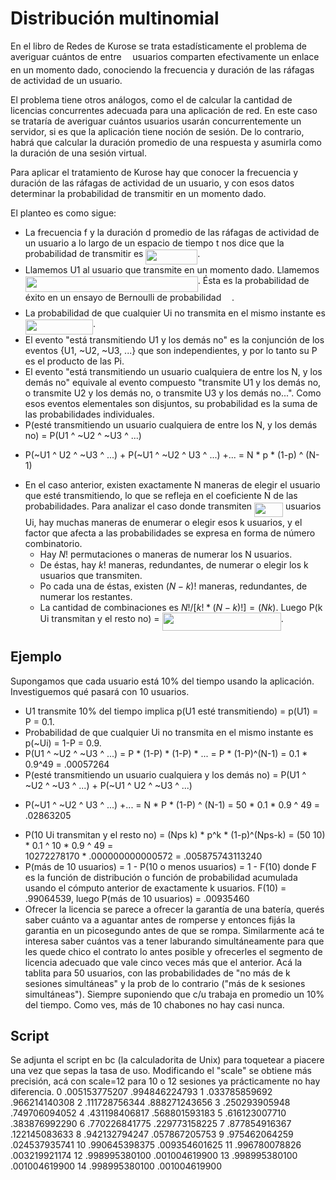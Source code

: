 
# Distribución multinomial

En el libro de Redes de Kurose se trata estadísticamente el problema de averiguar cuántos de entre <img src="/tex/55a049b8f161ae7cfeb0197d75aff967.svg?invert_in_darkmode&sanitize=true" align=middle width=9.86687624999999pt height=14.15524440000002pt/> usuarios 
comparten efectivamente un enlace en un momento dado, conociendo la frecuencia y duración de las ráfagas de actividad de 
un usuario. 

El problema tiene otros análogos, como el de calcular la cantidad de licencias concurrentes adecuada para una 
aplicación de red.
En este caso se trataría de averiguar cuántos usuarios usarán concurrentemente un servidor, si es que la aplicación 
tiene noción de sesión. De lo contrario, habrá que calcular la duración promedio de una respuesta y asumirla
como la duración de una sesión virtual. 

Para aplicar el tratamiento de Kurose hay que conocer la frecuencia y duración de las ráfagas de actividad de un usuario, 
y con esos datos determinar la probabilidad de transmitir en un momento dado. 

El planteo es como sigue:


- La frecuencia f y la duración d promedio de las ráfagas de actividad de un usuario a lo largo de un espacio
de tiempo t nos dice que la probabilidad de transmitir es <img src="/tex/426a016d185b9625aee16e564d70a72b.svg?invert_in_darkmode&sanitize=true" align=middle width=82.80805335pt height=24.65753399999998pt/>. 
- Llamemos U1 al usuario que transmite en un momento dado. Llamemos <img src="/tex/f0cc4ba9e979b56a309c7d07acfb5c66.svg?invert_in_darkmode&sanitize=true" align=middle width=276.0154254pt height=24.65753399999998pt/>. Ésta es la 
probabilidad de éxito en un ensayo de Bernoulli de probabilidad <img src="/tex/df5a289587a2f0247a5b97c1e8ac58ca.svg?invert_in_darkmode&sanitize=true" align=middle width=12.83677559999999pt height=22.465723500000017pt/>.
- La probabilidad de que cualquier Ui no transmita en el mismo instante es <img src="/tex/be39e9c6368b0601cfd26678b9365bf0.svg?invert_in_darkmode&sanitize=true" align=middle width=108.27941519999999pt height=24.65753399999998pt/>.  
- El evento "está transmitiendo U1 y los demás no" es la conjunción de los eventos {U1, ~U2, ~U3, ...} 
que son independientes, y por lo tanto su P es el producto de las Pi. 
- El evento "está transmitiendo un usuario cualquiera de entre los N, y los demás no" equivale al evento 
compuesto "transmite U1 y los demás no, o transmite U2 y los demás no, o transmite U3 y los demás no...".
Como esos eventos elementales son disjuntos, su probabilidad es la suma de las probabilidades individuales.
- P(esté transmitiendo un usuario cualquiera de entre los N, y los demás no) =  P(U1 ^ ~U2 ^ ~U3 ^ ...)  
+  P(~U1 ^ U2 ^ ~U3 ^ ...)  +  P(~U1 ^ ~U2 ^ U3 ^ ...)  +... = N * p * (1-p) ^ (N-1)
- En el caso anterior, existen exactamente N maneras de elegir el usuario que esté transmitiendo, 
lo que se refleja en el coeficiente N de las probabilidades. Para analizar el caso donde transmiten <img src="/tex/103b826757951fc3932be9bf36ebca34.svg?invert_in_darkmode&sanitize=true" align=middle width=45.99298274999999pt height=22.831056599999986pt/> usuarios Ui,
hay muchas maneras de enumerar o elegir esos k usuarios, 
y el factor que afecta a las probabilidades se expresa en forma de número combinatorio. 
    - Hay $N!$ permutaciones o maneras de numerar los N usuarios. 
    - De éstas, hay $k!$ maneras, redundantes, de numerar o elegir los k usuarios que transmiten.
    - Po cada una de éstas, existen $(N - k)!$ maneras, redundantes, de numerar los restantes. 
    - La cantidad de combinaciones es $N! / [k! * (N - k)!] = (N k)$. Luego P(k Ui transmitan 
y el resto no) = <img src="/tex/6b2115bc86d2735014af6b7e3cdfaa7a.svg?invert_in_darkmode&sanitize=true" align=middle width=190.15377809999998pt height=29.190975000000005pt/>.


## Ejemplo
Supongamos que cada usuario está 10% del tiempo usando la aplicación. Investiguemos qué pasará con 10 usuarios.
- U1 transmite 10% del tiempo implica p(U1 esté transmitiendo) = p(U1) = P = 0.1. 
- Probabilidad de que cualquier Ui no transmita en el mismo instante es p(~Ui) = 1-P = 0.9.
- P(U1 ^ ~U2 ^ ~U3 ^ ...) = P * (1-P) * (1-P) * ... = P * (1-P)^(N-1) = 0.1 * 0.9^49 = .00057264
- P(esté transmitiendo un usuario cualquiera y los demás no) = P(U1 ^ ~U2 ^ ~U3 ^ ...)  +  P(~U1 ^ U2 ^ ~U3 ^ ...)  
+  P(~U1 ^ ~U2 ^ U3 ^ ...)  +... = N * P * (1-P) ^ (N-1) = 50 * 0.1 * 0.9 ^ 49 =  .02863205
- P(10 Ui transmitan y el resto no) = (Nps k) * p^k * (1-p)^(Nps-k) = (50 10) * 0.1 ^ 10 * 0.9 ^ 49 =  
10272278170 * .000000000000572 = .005875743113240
- P(más de 10 usuarios) = 1 - P(10 o menos usuarios) = 1 - F(10) donde F es la función de distribución 
o función de probabilidad acumulada usando el cómputo anterior de exactamente k usuarios. F(10) =  .99064539, 
luego P(más de 10 usuarios) = .00935460
- Ofrecer la licencia se parece a ofrecer la garantía de una batería, querés saber cuánto va a aguantar antes 
de romperse y entonces fijás la garantia en un picosegundo antes de que se rompa. Similarmente acá te interesa 
saber cuántos vas a tener laburando simultáneamente para que les quede chico el contrato lo antes posible y 
ofrecerles el segmento de licencia adecuado que vale cinco veces más que el anterior. Acá la tablita para 50 
usuarios, con las probabilidades de "no más de k sesiones simultáneas" y la prob de lo contrario ("más de k 
sesiones simultáneas"). Siempre suponiendo que c/u trabaja en promedio un 10% del tiempo. Como ves, más de 10 
chabones no hay casi nunca.


## Script
Se adjunta el script en bc (la calculadorita de Unix) para toquetear a piacere una vez que sepas la tasa de uso. Modificando el "scale" se obtiene más precisión, acá con scale=12 para 10 o 12 sesiones ya prácticamente no hay diferencia.
0	.005153775207	.994846224793
1	.033785859692	.966214140308
2	.111728756344	.888271243656
3	.250293905948	.749706094052
4	.431198406817	.568801593183
5	.616123007710	.383876992290
6	.770226841775	.229773158225
7	.877854916367	.122145083633
8	.942132794247	.057867205753
9	.975462064259	.024537935741
10	.990645398375	.009354601625
11	.996780078826	.003219921174
12	.998995380100	.001004619900
13	.998995380100	.001004619900
14	.998995380100	.001004619900

